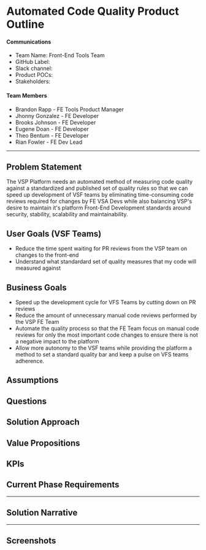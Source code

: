# Automated Code Quality Product Outline

#### Communications
- Team Name: Front-End Tools Team
- GitHub Label: 
- Slack channel: 
- Product POCs:
- Stakeholders: 

#### Team Members
- Brandon Rapp - FE Tools Product Manager
- Jhonny Gonzalez - FE Developer
- Brooks Johnson - FE Developer
- Eugene Doan - FE Developer
- Theo Bentum - FE Developer
- Rian Fowler - FE Dev Lead

---

## Problem Statement
The VSP Platform needs an automated method of measuring code quality against a standardized and published set of quality rules so that we can speed up development of VSF teams by eliminating time-consuming code reviews required for changes by FE VSA Devs while also balancing VSP's desire to maintain it's platform Front-End Development standards around security, stability, scalability and maintainability. 
 
## User Goals (VSF Teams)
- Reduce the time spent waiting for PR reviews from the VSP team on changes to the front-end
- Understand what standardard set of quality measures that my code will measured against

## Business Goals
- Speed up the development cycle for VFS Teams by cutting down on PR reviews
- Reduce the amount of unnecessary manual code reviews performed by the VSP FE Team
- Automate the quality process so that the FE Team focus on manual code reviews for only the most important code changes to ensure there is not a negative impact to the platform
- Allow more autonomy to the VSF teams while providing the platform a method to set a standard quality bar and keep a pulse on VFS teams adherence.

## Assumptions


## Questions


## Solution Approach


## Value Propositions


## KPIs


## Current Phase Requirements


---

## Solution Narrative


---
   
## Screenshots


